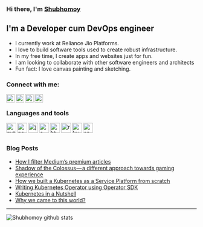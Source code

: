 ### Hi there, I'm [Shubhomoy][website]

## I'm a Developer cum DevOps engineer

- I currently work at Reliance Jio Platforms.
- I love to build software tools used to create robust infrastructure.
- In my free time, I create apps and websites just for fun.
- I am looking to collaborate with other software engineers and architects
- Fun fact: I love canvas painting and sketching.

### Connect with me:

[<img alt="mail" align="left" width="22px" src="https://cdn.jsdelivr.net/npm/simple-icons@3.4.0/icons/mail-dot-ru.svg"/>][gmail]
[<img alt="linkedin" align="left" width="22px" src="https://cdn.jsdelivr.net/npm/simple-icons@3.4.0/icons/linkedin.svg"/>][linkedin]
[<img alt="instagram" align="left" width="22px" src="https://cdn.jsdelivr.net/npm/simple-icons@3.4.0/icons/instagram.svg"/>][instagram]
[<img alt="patreon" align="left" width="22px" src="https://cdn.jsdelivr.net/npm/simple-icons@3.4.0/icons/patreon.svg"/>][patreon]

<br />

### Languages and tools

<img alt="python" align="left" width="26px" src="https://cdn.jsdelivr.net/npm/simple-icons@3.4.0/icons/python.svg"/>
<img alt="node" align="left" width="26px" src="https://cdn.jsdelivr.net/npm/simple-icons@3.4.0/icons/node-dot-js.svg"/>
<img alt="java" align="left" width="26px" src="https://cdn.jsdelivr.net/npm/simple-icons@3.4.0/icons/java.svg"/>
<img alt="c++" align="left" width="26px" src="https://cdn.jsdelivr.net/npm/simple-icons@3.4.0/icons/cplusplus.svg"/>
<img alt="html5" align="left" width="26px" src="https://cdn.jsdelivr.net/npm/simple-icons@3.4.0/icons/html5.svg"/>
<img alt="react" align="left" width="26px" src="https://cdn.jsdelivr.net/npm/simple-icons@3.4.0/icons/react.svg"/>
<img alt="kubernetes" align="left" width="26px" src="https://cdn.jsdelivr.net/npm/simple-icons@3.4.0/icons/kubernetes.svg"/>
<img alt="android" align="left" width="26px" src="https://cdn.jsdelivr.net/npm/simple-icons@3.4.0/icons/android.svg"/>

<br />
<br />

### Blog Posts
<!-- BLOG-POST-LIST:START -->
- [How I filter Medium’s premium articles](https://medium.com/@shubhomoybiswas/how-i-filter-mediums-premium-articles-90c3bae8e1f?source=rss-73062b35c246------2)
- [Shadow of the Colossus — a different approach towards gaming experience](https://medium.com/@shubhomoybiswas/shadow-of-the-colossus-a-different-approach-towards-gaming-experience-3e5576f91c09?source=rss-73062b35c246------2)
- [How we built a Kubernetes as a Service Platform from scratch](https://medium.com/faun/how-we-built-a-kubernetes-as-a-service-platform-from-scratch-7d406a3977c4?source=rss-73062b35c246------2)
- [Writing Kubernetes Operator using Operator SDK](https://medium.com/@shubhomoybiswas/writing-kubernetes-operator-using-operator-sdk-c2e7f845163a?source=rss-73062b35c246------2)
- [Kubernetes in a Nutshell](https://medium.com/faun/kubernetes-in-a-nutshell-f408a0e9dcfa?source=rss-73062b35c246------2)
- [Why we came to this world?](https://medium.com/@shubhomoybiswas/why-we-came-to-this-world-6590c7062a78?source=rss-73062b35c246------2)
<!-- BLOG-POST-LIST:END -->

---

<img align="left" src="https://github-readme-stats.vercel.app/api?username=shubhomoy&show_icons=true&hide_border=true" alt="Shubhomoy github stats" />

[website]: https://shubhomoy.github.io
[gmail]: shubhomoy.biswas95@gmail.com
[linkedin]: https://www.linkedin.com/in/shubhomoybiswas/
[instagram]: https://www.instagram.com/shubhomoy.biswas/
[patreon]: https://www.patreon.com/shubhomoy
